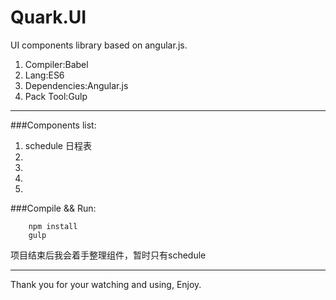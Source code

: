 # Quark.UI

UI components library based on angular.js.

1. Compiler:Babel
2. Lang:ES6
3. Dependencies:Angular.js
4. Pack Tool:Gulp

-------------------
###Components list:
1. schedule 日程表
2. 
3. 
4. 
5. 

###Compile && Run:
```
    npm install
    gulp
```

项目结束后我会着手整理组件，暂时只有schedule

---------
Thank you for your watching and using, Enjoy.
